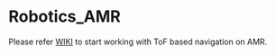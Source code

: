 # Robotics_AMR

Please refer [WIKI](https://github.com/ArrowElectronics/Robotics_AMR/wiki/) to start working with ToF based navigation on AMR.
